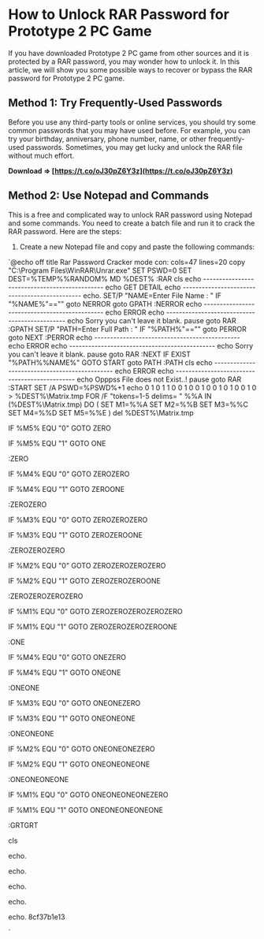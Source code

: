 # How to Unlock RAR Password for Prototype 2 PC Game
 
If you have downloaded Prototype 2 PC game from other sources and it is protected by a RAR password, you may wonder how to unlock it. In this article, we will show you some possible ways to recover or bypass the RAR password for Prototype 2 PC game.
 
## Method 1: Try Frequently-Used Passwords
 
Before you use any third-party tools or online services, you should try some common passwords that you may have used before. For example, you can try your birthday, anniversary, phone number, name, or other frequently-used passwords. Sometimes, you may get lucky and unlock the RAR file without much effort.
 
**Download ⇒ [https://t.co/oJ30pZ6Y3z](https://t.co/oJ30pZ6Y3z)**


 
## Method 2: Use Notepad and Commands
 
This is a free and complicated way to unlock RAR password using Notepad and some commands. You need to create a batch file and run it to crack the RAR password. Here are the steps:
 
1. Create a new Notepad file and copy and paste the following commands:

`@echo off
title Rar Password Cracker
mode con: cols=47 lines=20
copy "C:\Program Files\WinRAR\Unrar.exe"
SET PSWD=0
SET DEST=%TEMP%\%RANDOM%
MD %DEST%
:RAR
cls
echo ----------------------------------------------
echo GET DETAIL
echo ----------------------------------------------
echo.
SET/P "NAME=Enter File Name : "
IF "%NAME%"=="" goto NERROR
goto GPATH
:NERROR
echo ----------------------------------------------
echo ERROR
echo ----------------------------------------------
echo Sorry you can't leave it blank.
pause
goto RAR
:GPATH
SET/P "PATH=Enter Full Path : "
IF "%PATH%"=="" goto PERROR
goto NEXT
:PERROR
echo ----------------------------------------------
echo ERROR
echo ----------------------------------------------
echo Sorry you can't leave it blank.
pause
goto RAR
:NEXT
IF EXIST "%PATH%\%NAME%" GOTO START
goto PATH
:PATH
cls
echo ----------------------------------------------
echo ERROR
echo ----------------------------------------------
echo Opppss File does not Exist..!
pause
goto RAR
:START
SET /A PSWD=%PSWD%+1
echo 0 1 0 1 1 0 0 1 0 0 1 0 0 1 0 1 0 0 1 0 > %DEST%\Matrix.tmp
FOR /F "tokens=1-5 delims= " %%A IN (%DEST%\Matrix.tmp) DO (
SET M1=%%A
SET M2=%%B
SET M3=%%C
SET M4=%%D
SET M5=%%E )
del %DEST%\Matrix.tmp

IF %M5% EQU "0" GOTO ZERO

IF %M5% EQU "1" GOTO ONE

:ZERO

IF %M4% EQU "0" GOTO ZEROZERO

IF %M4% EQU "1" GOTO ZEROONE

:ZEROZERO

IF %M3% EQU "0" GOTO ZEROZEROZERO

IF %M3% EQU "1" GOTO ZEROZEROONE

:ZEROZEROZERO

IF %M2% EQU "0" GOTO ZEROZEROZEROZERO

IF %M2% EQU "1" GOTO ZEROZEROZEROONE

:ZEROZEROZEROZERO

IF %M1% EQU "0" GOTO ZEROZEROZEROZEROZERO

IF %M1% EQU "1" GOTO ZEROZEROZEROZEROONE

:ONE

IF %M4% EQU "0" GOTO ONEZERO

IF %M4% EQU "1" GOTO ONEONE

:ONEONE

IF %M3% EQU "0" GOTO ONEONEZERO

IF %M3% EQU "1" GOTO ONEONEONE

:ONEONEONE

IF %M2% EQU "0" GOTO ONEONEONEZERO

IF %M2% EQU "1" GOTO ONEONEONEONE

:ONEONEONEONE

IF %M1% EQU "0" GOTO ONEONEONEONEZERO

IF %M1% EQU "1" GOTO ONEONEONEONEONE

:GRTGRT

cls

echo.

echo.

echo.

echo.

echo. 8cf37b1e13


`